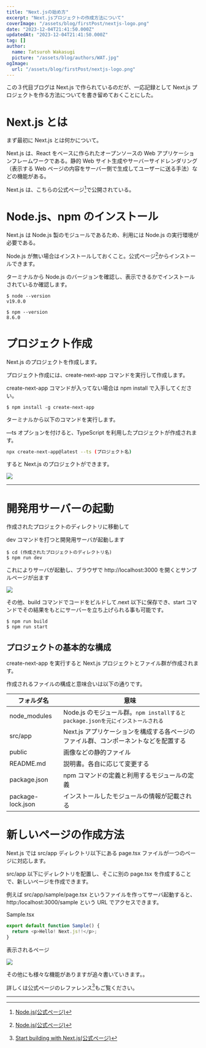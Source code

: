 ```yaml
---
title: "Next.jsの始め方"
excerpt: "Next.jsプロジェクトの作成方法について"
coverImage: "/assets/blog/firstPost/nextjs-logo.png"
date: "2023-12-04T21:41:50.000Z"
updatedAt: "2023-12-04T21:41:50.000Z"
tag: []
author:
  name: Tatsuroh Wakasugi
  picture: "/assets/blog/authors/WAT.jpg"
ogImage:
  url: "/assets/blog/firstPost/nextjs-logo.png"
---
```


この３代目ブログは Next.js で作られているのだが、一応記録として Next.js プロジェクトを作る方法についてを書き留めておくことにした。

# Next.js とは

まず最初に Next.js とは何かについて。

Next.js は、React をベースに作られたオープンソースの Web アプリケーションフレームワークである。静的 Web サイト生成やサーバーサイドレンダリング（表示する Web ページの内容をサーバー側で生成してユーザーに送る手法）などの機能がある。

Next.js は、こちらの公式ページ[^1]で公開されている。

# Node.js、npm のインストール

Next.js は Node.js 製のモジュールであるため、利用には Node.js の実行環境が必要である。

Node.js が無い場合はインストールしておくこと。公式ページ[^2]からインストールできます。

ターミナルから Node.js のバージョンを確認し、表示できるかでインストールされているか確認します。

```shell
$ node --version
v19.0.0

$ npm --version
8.6.0
```

# プロジェクト作成

Next.js のプロジェクトを作成します。

プロジェクト作成には、create-next-app コマンドを実行して作成します。

create-next-app コマンドが入ってない場合は npm install で入手してください。

```shell
$ npm install -g create-next-app
```

ターミナルから以下のコマンドを実行します。

—ts オプションを付けると、TypeScript を利用したプロジェクトが作成されます。

```bash
npx create-next-app@latest --ts (プロジェクト名)
```

すると Next.js のプロジェクトができます。

![](/assets/posts/createNext/createNextApp.png)

---

[^1]: [Node.js(公式ページ)](https://nodejs.org/)

# 開発用サーバーの起動

作成されたプロジェクトのディレクトリに移動して

dev コマンドを打つと開発用サーバが起動します

```shell
$ cd (作成されたプロジェクトのディレクトリ名)
$ npm run dev
```

これによりサーバが起動し、ブラウザで http://localhost:3000 を開くとサンプルページが出ます

![](/assets/posts/createNext/nextSample.png)

その他、build コマンドでコードをビルドして.next 以下に保存でき、start コマンドでその結果をもとにサーバーを立ち上げられる事も可能です。

```shell
$ npm run build
$ npm run start
```

## プロジェクトの基本的な構成

create-next-app を実行すると Next.js プロジェクトとファイル群が作成されます。

作成されるファイルの構成と意味合いは以下の通りです。

| フォルダ名        | 意味                                                                                 |
| ----------------- | ------------------------------------------------------------------------------------ |
| node_modules      | Node.js のモジュール群。`npm installするとpackage.jsonを元にインストールされる`      |
| src/app           | Next.js アプリケーションを構成する各ページのファイル群、コンポーネントなどを配置する |
| public            | 画像などの静的ファイル                                                               |
| README.md         | 説明書。各自に応じて変更する                                                         |
| package.json      | npm コマンドの定義と利用するモジュールの定義                                         |
| package-lock.json | インストールしたモジュールの情報が記載される                                         |

# 新しいページの作成方法

Next.js では src/app ディレクトリ以下にある page.tsx ファイルが一つのページに対応します。

src/app 以下にディレクトリを配置し、そこに別の page.tsx を作成することで、新しいページを作成できます。

例えば src/app/sample/page.tsx というファイルを作ってサーバ起動すると、http:/localhost:3000/sample という URL でアクセスできます。

Sample.tsx

```typescript
export default function Sample() {
  return <p>Hello! Next.js!!</p>;
}
```

表示されるページ

![](/assets/posts/createNext/nextSamplePage.png)

その他にも様々な機能がありますが追々書いていきます。。

詳しくは公式ページのレファレンス[^3]もご覧ください。

---

[^1]: [Next.js(公式ページ)](https://nextjs.org/)
[^2]: [Node.js(公式ページ)](https://nodejs.org/)
[^3]: [Start building with Next.js(公式ページ)](https://nextjs.org/learn?utm_source=create-next-app&utm_medium=appdir-template-tw&utm_campaign=create-next-app)
